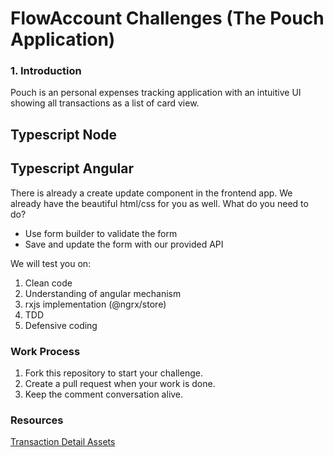 # FlowAccount Challenges (The Pouch Application)

### 1. Introduction
Pouch is an personal expenses tracking application with an intuitive UI showing all transactions as a list of card view.

## Typescript Node

## Typescript Angular

There is already a create update component in the frontend app. We already have the beautiful html/css for you as well. What do you need to do?

- Use form builder to validate the form
- Save and update the form with our provided API

We will test you on:

1. Clean code
2. Understanding of angular mechanism
3. rxjs implementation (@ngrx/store)
4. TDD
5. Defensive coding


### Work Process
1. Fork this repository to start your challenge.
2. Create a pull request when your work is done.
3. Keep the comment conversation alive.

### Resources
[Transaction Detail Assets](https://drive.google.com/drive/folders/1hSuAjr5-MCaIGDt0JB9fPmkTv4XkV66x)
